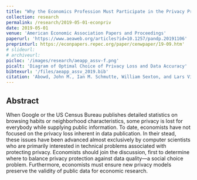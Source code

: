 ```yaml
---
title: "Why the Economics Profession Must Participate in the Privacy Protection Debate"
collection: research
permalink: /research/2019-05-01-econpriv
date: 2019-05-01
venue: 'American Economic Association Papers and Proceedings'
paperurl: 'https://www.aeaweb.org/articles?id=10.1257/pandp.20191106'
preprinturl: https://econpapers.repec.org/paper/cenwpaper/19-09.htm'
# slideurl: 
# archiveurl: 
picloc: '/images/research/aeapp_assv-f.png'
picalt: 'Diagram of Optimal Choice of Privacy Loss and Data Accuracy'
bibtexurl: '/files/aeapp_assv_2019.bib'
citation: 'Abowd, John M., Ian M. Schmutte, William Sexton, and Lars Vilhuber (2019) &quot;Why the Economics Profession Must Participate in the Privacy Protection Debate.&quot; <i>American Economic Association Papers and Proceedings</i>, vol. 109, pp. 397-402.'
---
```


## Abstract

When Google or the US Census Bureau publishes detailed statistics on browsing habits or neighborhood characteristics, some privacy is lost for everybody while supplying public information. To date, economists have not focused on the privacy loss inherent in data publication. In their stead, these issues have been advanced almost exclusively by computer scientists who are primarily interested in technical problems associated with protecting privacy. Economists should join the discussion, first to determine where to balance privacy protection against data quality—a social choice problem. Furthermore, economists must ensure new privacy models preserve the validity of public data for economic research.
